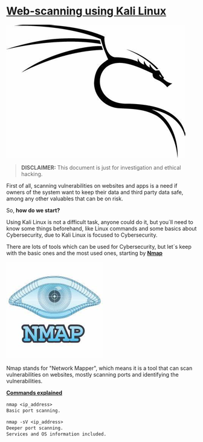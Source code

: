 <h1>
    <b>
        <u>
            Web-scanning using Kali Linux
        </u>
    </b>
</h1>

<p>

![alt text](imgs/KaliLogo.png)

> <b>DISCLAIMER:</b>
This document is just for investigation and ethical hacking.

<p>
    First of all, scanning vulnerabilities on websites and apps is a need if owners of the system want to keep their data and third party data safe, among any other valuables that can be on risk.
</p>

<p>
    So, <b>how do we start?</b>
</p>

<p>
    Using Kali Linux is not a difficult task, anyone could do it, but you´ll need to know some things beforehand, like Linux commands and some basics about Cybersecurity, due to Kali Linux is focused to Cybersecurity.
</p>

<p>
    There are lots of tools which can be used for Cybersecurity, but let´s keep with the basic ones and the most used ones, starting by <b><u>Nmap</b></u>
</p>

![alt text](imgs/nmap.png)
        
<p>
    Nmap stands for "Network Mapper", which means it is a tool that can scan vulnerabilities on websites, mostly scanning ports and identifying the vulnerabilities.
</p>

<p>
    <b>
        <u>
            Commands explained
        </u>
    </b>
</p>

    nmap <ip_address>
    Basic port scanning.

<p>

    nmap -sV <ip_address>
    Deeper port scanning. 
    Services and OS information included.

</p>


